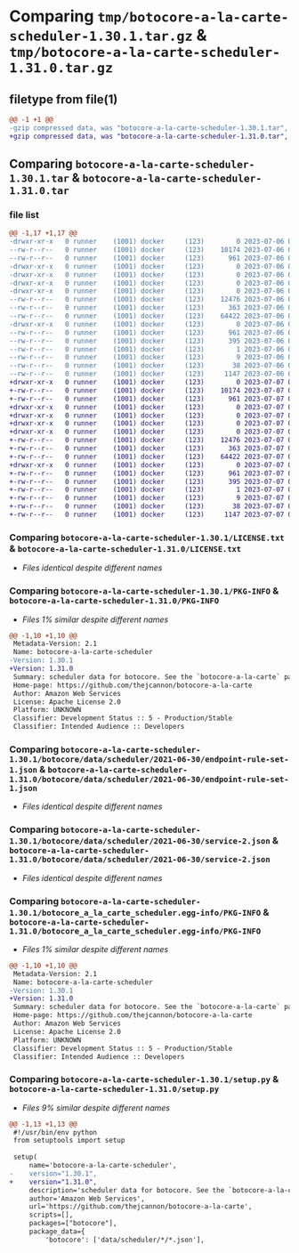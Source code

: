 # Comparing `tmp/botocore-a-la-carte-scheduler-1.30.1.tar.gz` & `tmp/botocore-a-la-carte-scheduler-1.31.0.tar.gz`

## filetype from file(1)

```diff
@@ -1 +1 @@
-gzip compressed data, was "botocore-a-la-carte-scheduler-1.30.1.tar", last modified: Thu Jul  6 01:45:31 2023, max compression
+gzip compressed data, was "botocore-a-la-carte-scheduler-1.31.0.tar", last modified: Fri Jul  7 01:44:24 2023, max compression
```

## Comparing `botocore-a-la-carte-scheduler-1.30.1.tar` & `botocore-a-la-carte-scheduler-1.31.0.tar`

### file list

```diff
@@ -1,17 +1,17 @@
-drwxr-xr-x   0 runner    (1001) docker     (123)        0 2023-07-06 01:45:31.719216 botocore-a-la-carte-scheduler-1.30.1/
--rw-r--r--   0 runner    (1001) docker     (123)    10174 2023-07-06 01:45:31.000000 botocore-a-la-carte-scheduler-1.30.1/LICENSE.txt
--rw-r--r--   0 runner    (1001) docker     (123)      961 2023-07-06 01:45:31.719216 botocore-a-la-carte-scheduler-1.30.1/PKG-INFO
-drwxr-xr-x   0 runner    (1001) docker     (123)        0 2023-07-06 01:45:31.715216 botocore-a-la-carte-scheduler-1.30.1/botocore/
-drwxr-xr-x   0 runner    (1001) docker     (123)        0 2023-07-06 01:45:31.715216 botocore-a-la-carte-scheduler-1.30.1/botocore/data/
-drwxr-xr-x   0 runner    (1001) docker     (123)        0 2023-07-06 01:45:31.715216 botocore-a-la-carte-scheduler-1.30.1/botocore/data/scheduler/
-drwxr-xr-x   0 runner    (1001) docker     (123)        0 2023-07-06 01:45:31.719216 botocore-a-la-carte-scheduler-1.30.1/botocore/data/scheduler/2021-06-30/
--rw-r--r--   0 runner    (1001) docker     (123)    12476 2023-07-06 01:44:40.000000 botocore-a-la-carte-scheduler-1.30.1/botocore/data/scheduler/2021-06-30/endpoint-rule-set-1.json
--rw-r--r--   0 runner    (1001) docker     (123)      363 2023-07-06 01:44:40.000000 botocore-a-la-carte-scheduler-1.30.1/botocore/data/scheduler/2021-06-30/paginators-1.json
--rw-r--r--   0 runner    (1001) docker     (123)    64422 2023-07-06 01:44:40.000000 botocore-a-la-carte-scheduler-1.30.1/botocore/data/scheduler/2021-06-30/service-2.json
-drwxr-xr-x   0 runner    (1001) docker     (123)        0 2023-07-06 01:45:31.719216 botocore-a-la-carte-scheduler-1.30.1/botocore_a_la_carte_scheduler.egg-info/
--rw-r--r--   0 runner    (1001) docker     (123)      961 2023-07-06 01:45:31.000000 botocore-a-la-carte-scheduler-1.30.1/botocore_a_la_carte_scheduler.egg-info/PKG-INFO
--rw-r--r--   0 runner    (1001) docker     (123)      395 2023-07-06 01:45:31.000000 botocore-a-la-carte-scheduler-1.30.1/botocore_a_la_carte_scheduler.egg-info/SOURCES.txt
--rw-r--r--   0 runner    (1001) docker     (123)        1 2023-07-06 01:45:31.000000 botocore-a-la-carte-scheduler-1.30.1/botocore_a_la_carte_scheduler.egg-info/dependency_links.txt
--rw-r--r--   0 runner    (1001) docker     (123)        9 2023-07-06 01:45:31.000000 botocore-a-la-carte-scheduler-1.30.1/botocore_a_la_carte_scheduler.egg-info/top_level.txt
--rw-r--r--   0 runner    (1001) docker     (123)       38 2023-07-06 01:45:31.719216 botocore-a-la-carte-scheduler-1.30.1/setup.cfg
--rw-r--r--   0 runner    (1001) docker     (123)     1147 2023-07-06 01:45:31.000000 botocore-a-la-carte-scheduler-1.30.1/setup.py
+drwxr-xr-x   0 runner    (1001) docker     (123)        0 2023-07-07 01:44:24.903741 botocore-a-la-carte-scheduler-1.31.0/
+-rw-r--r--   0 runner    (1001) docker     (123)    10174 2023-07-07 01:44:24.000000 botocore-a-la-carte-scheduler-1.31.0/LICENSE.txt
+-rw-r--r--   0 runner    (1001) docker     (123)      961 2023-07-07 01:44:24.903741 botocore-a-la-carte-scheduler-1.31.0/PKG-INFO
+drwxr-xr-x   0 runner    (1001) docker     (123)        0 2023-07-07 01:44:24.899741 botocore-a-la-carte-scheduler-1.31.0/botocore/
+drwxr-xr-x   0 runner    (1001) docker     (123)        0 2023-07-07 01:44:24.899741 botocore-a-la-carte-scheduler-1.31.0/botocore/data/
+drwxr-xr-x   0 runner    (1001) docker     (123)        0 2023-07-07 01:44:24.899741 botocore-a-la-carte-scheduler-1.31.0/botocore/data/scheduler/
+drwxr-xr-x   0 runner    (1001) docker     (123)        0 2023-07-07 01:44:24.903741 botocore-a-la-carte-scheduler-1.31.0/botocore/data/scheduler/2021-06-30/
+-rw-r--r--   0 runner    (1001) docker     (123)    12476 2023-07-07 01:43:28.000000 botocore-a-la-carte-scheduler-1.31.0/botocore/data/scheduler/2021-06-30/endpoint-rule-set-1.json
+-rw-r--r--   0 runner    (1001) docker     (123)      363 2023-07-07 01:43:28.000000 botocore-a-la-carte-scheduler-1.31.0/botocore/data/scheduler/2021-06-30/paginators-1.json
+-rw-r--r--   0 runner    (1001) docker     (123)    64422 2023-07-07 01:43:28.000000 botocore-a-la-carte-scheduler-1.31.0/botocore/data/scheduler/2021-06-30/service-2.json
+drwxr-xr-x   0 runner    (1001) docker     (123)        0 2023-07-07 01:44:24.903741 botocore-a-la-carte-scheduler-1.31.0/botocore_a_la_carte_scheduler.egg-info/
+-rw-r--r--   0 runner    (1001) docker     (123)      961 2023-07-07 01:44:24.000000 botocore-a-la-carte-scheduler-1.31.0/botocore_a_la_carte_scheduler.egg-info/PKG-INFO
+-rw-r--r--   0 runner    (1001) docker     (123)      395 2023-07-07 01:44:24.000000 botocore-a-la-carte-scheduler-1.31.0/botocore_a_la_carte_scheduler.egg-info/SOURCES.txt
+-rw-r--r--   0 runner    (1001) docker     (123)        1 2023-07-07 01:44:24.000000 botocore-a-la-carte-scheduler-1.31.0/botocore_a_la_carte_scheduler.egg-info/dependency_links.txt
+-rw-r--r--   0 runner    (1001) docker     (123)        9 2023-07-07 01:44:24.000000 botocore-a-la-carte-scheduler-1.31.0/botocore_a_la_carte_scheduler.egg-info/top_level.txt
+-rw-r--r--   0 runner    (1001) docker     (123)       38 2023-07-07 01:44:24.903741 botocore-a-la-carte-scheduler-1.31.0/setup.cfg
+-rw-r--r--   0 runner    (1001) docker     (123)     1147 2023-07-07 01:44:24.000000 botocore-a-la-carte-scheduler-1.31.0/setup.py
```

### Comparing `botocore-a-la-carte-scheduler-1.30.1/LICENSE.txt` & `botocore-a-la-carte-scheduler-1.31.0/LICENSE.txt`

 * *Files identical despite different names*

### Comparing `botocore-a-la-carte-scheduler-1.30.1/PKG-INFO` & `botocore-a-la-carte-scheduler-1.31.0/PKG-INFO`

 * *Files 1% similar despite different names*

```diff
@@ -1,10 +1,10 @@
 Metadata-Version: 2.1
 Name: botocore-a-la-carte-scheduler
-Version: 1.30.1
+Version: 1.31.0
 Summary: scheduler data for botocore. See the `botocore-a-la-carte` package for more info.
 Home-page: https://github.com/thejcannon/botocore-a-la-carte
 Author: Amazon Web Services
 License: Apache License 2.0
 Platform: UNKNOWN
 Classifier: Development Status :: 5 - Production/Stable
 Classifier: Intended Audience :: Developers
```

### Comparing `botocore-a-la-carte-scheduler-1.30.1/botocore/data/scheduler/2021-06-30/endpoint-rule-set-1.json` & `botocore-a-la-carte-scheduler-1.31.0/botocore/data/scheduler/2021-06-30/endpoint-rule-set-1.json`

 * *Files identical despite different names*

### Comparing `botocore-a-la-carte-scheduler-1.30.1/botocore/data/scheduler/2021-06-30/service-2.json` & `botocore-a-la-carte-scheduler-1.31.0/botocore/data/scheduler/2021-06-30/service-2.json`

 * *Files identical despite different names*

### Comparing `botocore-a-la-carte-scheduler-1.30.1/botocore_a_la_carte_scheduler.egg-info/PKG-INFO` & `botocore-a-la-carte-scheduler-1.31.0/botocore_a_la_carte_scheduler.egg-info/PKG-INFO`

 * *Files 1% similar despite different names*

```diff
@@ -1,10 +1,10 @@
 Metadata-Version: 2.1
 Name: botocore-a-la-carte-scheduler
-Version: 1.30.1
+Version: 1.31.0
 Summary: scheduler data for botocore. See the `botocore-a-la-carte` package for more info.
 Home-page: https://github.com/thejcannon/botocore-a-la-carte
 Author: Amazon Web Services
 License: Apache License 2.0
 Platform: UNKNOWN
 Classifier: Development Status :: 5 - Production/Stable
 Classifier: Intended Audience :: Developers
```

### Comparing `botocore-a-la-carte-scheduler-1.30.1/setup.py` & `botocore-a-la-carte-scheduler-1.31.0/setup.py`

 * *Files 9% similar despite different names*

```diff
@@ -1,13 +1,13 @@
 #!/usr/bin/env python
 from setuptools import setup
 
 setup(
     name='botocore-a-la-carte-scheduler',
-    version="1.30.1",
+    version="1.31.0",
     description='scheduler data for botocore. See the `botocore-a-la-carte` package for more info.',
     author='Amazon Web Services',
     url='https://github.com/thejcannon/botocore-a-la-carte',
     scripts=[],
     packages=["botocore"],
     package_data={
         'botocore': ['data/scheduler/*/*.json'],
```

